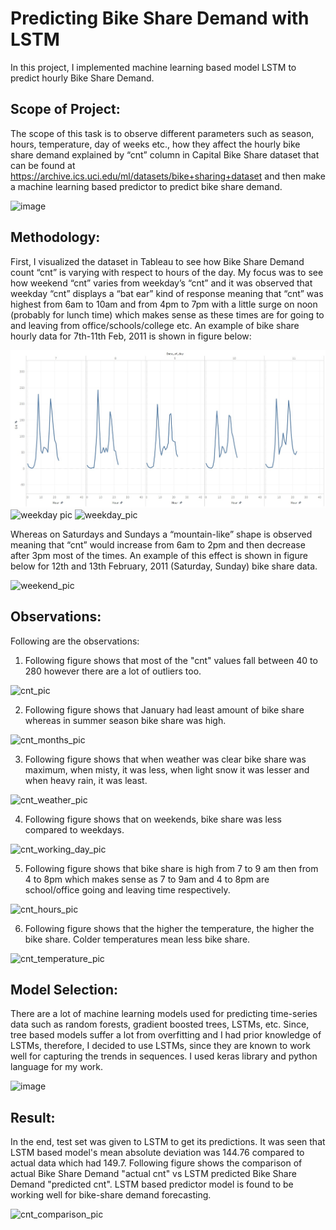 # Predicting Bike Share Demand with LSTM
In this project, I implemented machine learning based model LSTM to predict hourly Bike Share Demand.

## Scope of Project:
The scope of this task is to observe different parameters such as season, hours, temperature, day of weeks etc., how they affect the hourly bike share demand explained by “cnt” column in Capital Bike Share dataset that can be found at https://archive.ics.uci.edu/ml/datasets/bike+sharing+dataset and then make a machine learning based predictor to predict bike share demand.

![image](https://user-images.githubusercontent.com/41015749/72564567-0b9b8e00-387e-11ea-9095-598cc8dc11fc.png)

## Methodology:
First, I visualized the dataset in Tableau to see how Bike Share Demand count “cnt” is varying with respect to hours of the day. My focus was to see how weekend “cnt” varies from weekday’s “cnt” and it was observed that weekday “cnt” displays a “bat ear” kind of response meaning that “cnt” was highest from 6am to 10am and from 4pm to 7pm with a little surge on noon (probably for lunch time) which makes sense as these times are for going to and leaving from office/schools/college etc. An example of bike share hourly data for 7th-11th Feb, 2011 is shown in figure below:

![](https://raw.githubusercontent.com/shayanalibhatti/Predicting_Bike_Share_Demand_with_LSTM/master/weekday_pic.jpg)
![weekday pic](https://github.com/shayanalibhatti/Predicting_Bike_Share_Demand_with_LSTM/weekday_pic.jpg)
![weekday_pic](https://user-images.githubusercontent.com/41015749/72563506-d42be200-387b-11ea-9f7a-ba532f5e478d.jpg)

Whereas on Saturdays and Sundays a “mountain-like” shape is observed meaning that “cnt” would increase from 6am to 2pm and then decrease after 3pm most of the times. An example of this effect is shown in figure below for 12th and 13th February, 2011 (Saturday, Sunday) bike share data.

![weekend_pic](https://user-images.githubusercontent.com/41015749/72563562-eb6acf80-387b-11ea-9d96-fdbc48a887cf.jpg)

## Observations:

Following are the observations:

1) Following figure shows that most of the "cnt" values fall between 40 to 280 however there are a lot of outliers too.

![cnt_pic](https://user-images.githubusercontent.com/41015749/72564323-78faef00-387d-11ea-8ca4-48449985477c.jpg)

2) Following figure shows that January had least amount of bike share whereas in summer season bike share was high.

![cnt_months_pic](https://user-images.githubusercontent.com/41015749/72565102-29b5be00-387f-11ea-8e97-1bb52e22f719.jpg)

3) Following figure shows that when weather was clear bike share was maximum, when misty, it was less, when light snow it was lesser and when heavy rain, it was least.

![cnt_weather_pic](https://user-images.githubusercontent.com/41015749/72564059-f5d99900-387c-11ea-9b61-bc7423dee720.jpg)

4) Following figure shows that on weekends, bike share was less compared to weekdays.

![cnt_working_day_pic](https://user-images.githubusercontent.com/41015749/72565258-76999480-387f-11ea-8596-bba02f062b2b.jpg)

5) Following figure shows that bike share is high from 7 to 9 am then from 4 to 8pm which makes sense as 7 to 9am and 4 to 8pm are school/office going and leaving time respectively.

![cnt_hours_pic](https://user-images.githubusercontent.com/41015749/72564149-26213780-387d-11ea-8c4d-ec3746d2d817.jpg)

6) Following figure shows that the higher the temperature, the higher the bike share. Colder temperatures mean less bike share.

![cnt_temperature_pic](https://user-images.githubusercontent.com/41015749/72564171-333e2680-387d-11ea-9f2e-82b3212fb1c6.jpg)

## Model Selection:

There are a lot of machine learning models used for predicting time-series data such as random forests, gradient boosted trees, LSTMs,  etc. Since, tree based models suffer a lot from overfitting and I had prior knowledge of LSTMs, therefore, I decided to use LSTMs, since they are known to work well for capturing the trends in sequences. I used keras library and python language for my work.

![image](https://user-images.githubusercontent.com/41015749/72564443-bc555d80-387d-11ea-9fb5-cf1d46019acb.png)

## Result:

In the end, test set was given to LSTM to get its predictions. It was seen that LSTM based model's mean absolute deviation was 144.76 compared to actual data which had 149.7. Following figure shows the comparison of actual Bike Share Demand "actual cnt" vs LSTM predicted Bike Share Demand "predicted cnt". LSTM based predictor model is found to be working well for bike-share demand forecasting.

![cnt_comparison_pic](https://user-images.githubusercontent.com/41015749/72564490-d4c57800-387d-11ea-8f64-95339a7bfcfe.jpg)

